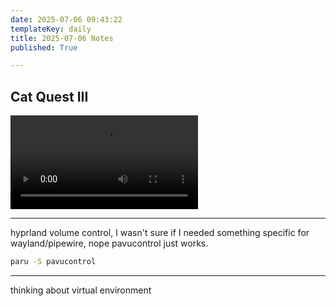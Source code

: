 ```yaml
---
date: 2025-07-06 09:43:22
templateKey: daily
title: 2025-07-06 Notes
published: True

---
```


## Cat Quest III

![getting-ship-key.mp4](https://dropper.wayl.one/api/file/b9aeb047-6e64-44f9-b067-0dadd951ad83.mp4)

---

hyprland volume control, I wasn't sure if I needed something specific for wayland/pipewire, nope pavucontrol just works.

``` bash
paru -S pavucontrol
```

---

thinking about virtual environment
